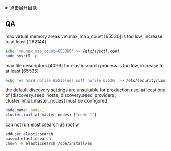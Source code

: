 <details>
<summary>点击展开目录</summary>
<!-- TOC -->

- [QA](#qa)

<!-- /TOC -->
</details>

## QA

max virtual memory areas vm.max_map_count [65530] is too low, increase to at least [262144]

```bash
echo 'vm.max_map_count=655360' >> /etc/sysctl.conf
sudo sysctl -p
```

max file descriptors [4096] for elasticsearch process is too low, increase to at least [65535]

```bash
echo 'es hard nofile 65536\nes soft nofile 65536' >> /etc/security/limits.conf
```

the default discovery settings are unsuitable for production use; at least one of [discovery.seed_hosts, discovery.seed_providers, cluster.initial_master_nodes] must be configured

```yml
node.name: node-1
cluster.initial_master_nodes: ["node-1"]
```

can not run elasticsearch as root
w
```bash
adduser elasticsearch
passwd elasticsearch
chown -R elasticsearch /ope/install/es
```
